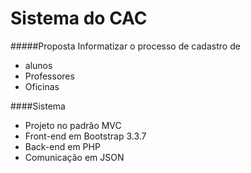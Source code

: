 # Sistema do CAC

#####Proposta
Informatizar o processo de cadastro de

- alunos
- Professores
- Oficinas

####Sistema
- Projeto no padrão MVC
- Front-end em Bootstrap 3.3.7
- Back-end em PHP
- Comunicação em JSON